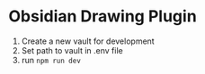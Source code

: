 # Obsidian Drawing Plugin

1. Create a new vault for development
2. Set path to vault in .env file
3. run `npm run dev`
